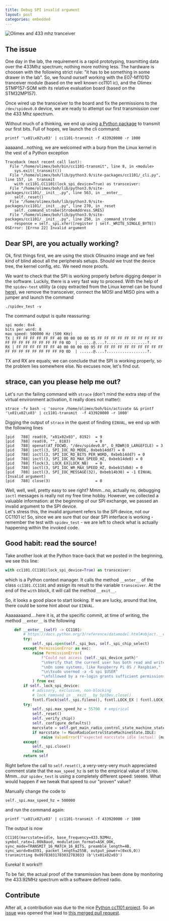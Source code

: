 ```yaml
---
title: Debug SPI invalid argument
layout: post
categories: embedded
---
```


![Olimex and 433 mhz tranceiver]({{site.baseurl}}/assets/images/olimex433.jpg)


## The issue

One day in the lab, the requirement is a rapid prototyping, trasmitting data over the 433Mhz spectrum; nothing more nothing less.
The hardware is choosen with the following strict rule: "it has to be something in some drawer in the lab".
So, we found ourself working with the E07-M1101D tranceiver module (based on the well known cc1101 ic), and the Olimex STMP157-SOM with its relative evaluation board (based on the STM32MP157).

Once wired up the transceiver to the board and fix the permissions to the `/dev/spidev0.0` device, we are ready to attempt our first transmission over the 433 Mhz spectrum.

Without much of a thinking, we end up using [a Python package](https://github.com/fphammerle/python-cc1101) to transmit our first bits.
Full of hopes, we launch the cli command:

```
printf '\x01\x02\x03' | cc1101-transmit -f 433920000 -r 1000
```

aaaaand...nothing, we are welcomed with a burp from the Linux kernel in the vest of a Python exception
```
Traceback (most recent call last):
  File "/home/olimex/boh/bin/cc1101-transmit", line 8, in <module>
    sys.exit(_transmit())
  File "/home/olimex/boh/lib/python3.9/site-packages/cc1101/_cli.py", line 157, in _transmit
    with cc1101.CC1101(lock_spi_device=True) as transceiver:
  File "/home/olimex/boh/lib/python3.9/site-packages/cc1101/__init__.py", line 563, in __enter__
    self._reset()
  File "/home/olimex/boh/lib/python3.9/site-packages/cc1101/__init__.py", line 270, in _reset
    self._command_strobe(StrobeAddress.SRES)
  File "/home/olimex/boh/lib/python3.9/site-packages/cc1101/__init__.py", line 250, in _command_strobe
    response = self._spi.xfer([register | self._WRITE_SINGLE_BYTE])
OSError: [Errno 22] Invalid argument
```

## Dear SPI, are you actually working?

Ok, first things first, we are using the stock Olinuxino image and we feel kind of blind about all the peripherals setups. Should we trust the device tree, the kernel config, etc. 
We need more proofs.

We want to check that the SPI is working properly before digging deeper in the software.
Luckily, there is a very fast way to proceed.
With the help of the `spidev-test` utility (a copy extracted from the Linux kernel can be found [here](https://github.com/rm-hull/spidev-test)), we remove the transceiver, connect the MOSI and MISO pins with a jumper and launch the command

```
./spidev_test -v
```

The command output is quite reassuring:

```
spi mode: 0x4
bits per word: 8
max speed: 500000 Hz (500 KHz)
TX | FF FF FF FF FF FF 40 00 00 00 00 95 FF FF FF FF FF FF FF FF FF FF FF FF FF FF FF FF FF FF F0 0D  | ......@....?..................?.
RX | FF FF FF FF FF FF 40 00 00 00 00 95 FF FF FF FF FF FF FF FF FF FF FF FF FF FF FF FF FF FF F0 0D  | ......@....?..................?.
```
TX and RX are equals; we can conclude that the SPI is working properly, so the problem lies somewhere else. 
No excuses now, let's find out.

## strace, can you please help me out? 

Let's run the failing command with `strace` (don't mind the extra step of the virtual environment activation, it really does not matter):
```
strace -fv bash -c 'source /home/olimex/boh/bin/activate && printf '\x01\x02\x03' | cc1101-transmit  -f 433920000 -r 1000'
```

Digging the output of `strace` in the quest of finding `EINVAL`, we end up with the following lines

```
[pid   788] read(0, "x01x02x03", 8192)  = 9
[pid   788] read(0, "", 8183)           = 0
[pid   788] openat(AT_FDCWD, "/dev/spidev0.0", O_RDWR|O_LARGEFILE) = 3
[pid   788] ioctl(3, SPI_IOC_RD_MODE, 0xbeb14dd7) = 0
[pid   788] ioctl(3, SPI_IOC_RD_BITS_PER_WORD, 0xbeb14dd7) = 0
[pid   788] ioctl(3, SPI_IOC_RD_MAX_SPEED_HZ, 0xbeb14de0) = 0
[pid   788] flock(3, LOCK_EX|LOCK_NB)   = 0
[pid   788] ioctl(3, SPI_IOC_WR_MAX_SPEED_HZ, 0xbeb15db8) = 0
[pid   788] ioctl(3, SPI_IOC_MESSAGE(32), 0xbeb14b38) = -1 EINVAL (Invalid argument)
[pid   788] close(3)                    = 0
```

Well, well, well, pretty easy to see right? Mmm...no, actually no, debugging `ioctl` messages is really not my free time hobby. 
However, we collected a valuable information: at the beginning of our SPI exchange, we passed an invalid argument to the SPI device.  
Let's stress this, the invalid argument refers to the SPI device, not our CC1101 ic!
So, since we are sure that our dear SPI interface is working - remember the test with `spidev_test` - we are left to check what is actually happening within the invoked code.

## Good habit: read the source!

Take another look at the Python trace-back that we posted in the beginning, we see this line:
```python
with cc1101.CC1101(lock_spi_device=True) as transceiver:
```
which is a Python context manager.  It calls the method `__enter__`  of the class `cc1101.CC1101` and assign its result to the variable `transceiver`. At the end of the `with` block, it will call the method `__exit__`.

So, it looks a good place to start looking. If we are lucky, around that line, there could be some hint about our `EINVAL`.

Aaaaaaaand....here it is, at the specific commit, at time of writing, the method `__enter__` is the following 

```python
    def __enter__(self) -> CC1101:
        # https://docs.python.org/3/reference/datamodel.html#object.__enter__
        try:
            self._spi.open(self._spi_bus, self._spi_chip_select)
        except PermissionError as exc:
            raise PermissionError(
                f"Could not access {self._spi_device_path}"
                "\nVerify that the current user has both read and write access."
                "\nOn some systems, like Raspberry Pi OS / Raspbian,"
                "\n\tsudo usermod -a -G spi $USER"
                "\nfollowed by a re-login grants sufficient permissions."
            ) from exc
        if self._lock_spi_device:
            # advisory, exclusive, non-blocking
            # lock removed in __exit__ by SpiDev.close()
            fcntl.flock(self._spi.fileno(), fcntl.LOCK_EX | fcntl.LOCK_NB)
        try:
            self._spi.max_speed_hz = 55700  # empirical
            self._reset()
            self._verify_chip()
            self._configure_defaults()
            marcstate = self.get_main_radio_control_state_machine_state()
            if marcstate != MainRadioControlStateMachineState.IDLE:
                raise ValueError(f"expected marcstate idle (actual: {marcstate.name})")
        except:
            self._spi.close()
            raise
        return self
```

Right before the call to `self.reset()`, a very-very-very much appreciated comment state that the `max_speed_hz` is set to the empirical value of `55700`.
Mmm...our `spidev_test` is using a completely different speed: `500000`.
What would happen if we tweak that speed to our "proven" value?

Manually change the code to 
```
self._spi.max_speed_hz = 500000
```
and run the command again:

```
printf '\x01\x02\x03' | cc1101-transmit -f 433920000 -r 1000
```
The output is now
```
CC1101(marcstate=idle, base_frequency=433.92MHz, symbol_rate=1.00kBaud, modulation_format=ASK_OOK, sync_mode=TRANSMIT_16_MATCH_16_BITS, preamble_length=4B, sync_word=0xd391, packet_length≤255B, output_power=(0xc6,0))
transmitting 0x09783031783032783033 (b'\tx01x02x03')
```

Eureka! It works!!!

To be fair, the actual proof of the transmission has been done by monitoring the 433.92MHz spectrum with a software defined radio.

## Contribute

After all, a contribution was due to the nice [Python cc1101 project](https://github.com/fphammerle/python-cc1101). 
So an [issue](https://github.com/fphammerle/python-cc1101/issues/128) was opened that lead to [this merged pull request](https://github.com/fphammerle/python-cc1101/pull/129).
